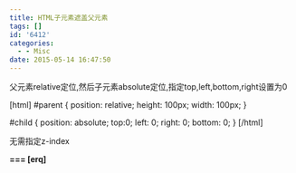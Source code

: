 ```yaml
---
title: HTML子元素遮盖父元素
tags: []
id: '6412'
categories:
  - - Misc
date: 2015-05-14 16:47:50
---
```



<!-- more -->
父元素relative定位,然后子元素absolute定位,指定top,left,bottom,right设置为0

\[html\]
#parent {
 position: relative;
 height: 100px;
 width: 100px;
}

#child {
 position: absolute;
 top:0;
 left: 0;
 right: 0;
 bottom: 0;
}
\[/html\]

无需指定z-index

**\===
\[erq\]**